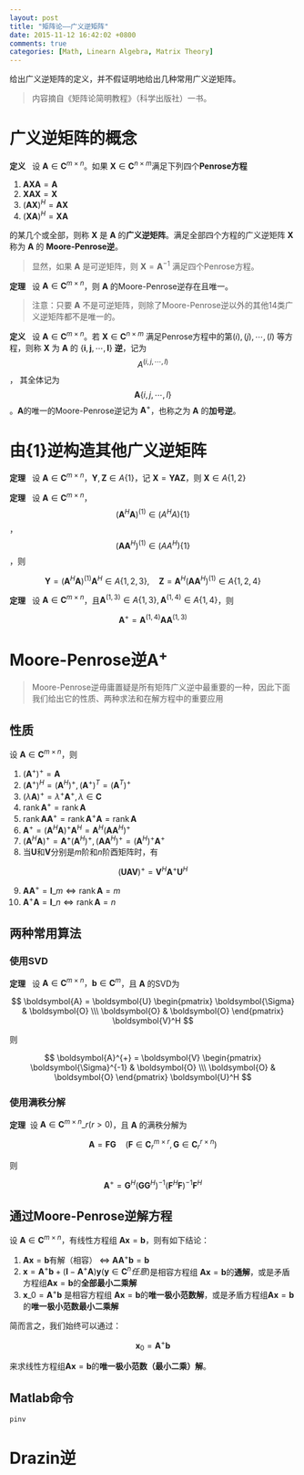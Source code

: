```yaml
---
layout: post
title: "矩阵论——广义逆矩阵"
date: 2015-11-12 16:42:02 +0800
comments: true
categories: [Math, Linearn Algebra, Matrix Theory]
---
```


给出广义逆矩阵的定义，并不假证明地给出几种常用广义逆矩阵。

> 内容摘自《矩阵论简明教程》（科学出版社）一书。

<!-- more -->

# 广义逆矩阵的概念

**定义** &nbsp; 设 $\boldsymbol{A} \in \mathbf{C}^{m \times n}$。如果 $\boldsymbol{X} \in \mathbf{C}^{n \times m}$满足下列四个**Penrose方程**

1. $\boldsymbol{AXA} = \boldsymbol{A}$
2. $\boldsymbol{XAX} = \boldsymbol{X}$
3. $(\boldsymbol{AX})^H = \boldsymbol{AX}$
4. $(\boldsymbol{XA})^H = \boldsymbol{XA}$

的某几个或全部，则称 $\boldsymbol{X}$ 是 $\boldsymbol{A}$ 的**广义逆矩阵**。满足全部四个方程的广义逆矩阵 $\boldsymbol{X}$ 称为 $\boldsymbol{A}$ 的
**Moore-Penrose逆**。

> 显然，如果 $\boldsymbol{A}$ 是可逆矩阵，则 $\boldsymbol{X} = \boldsymbol{A}^{-1}$ 满足四个Penrose方程。

**定理** &nbsp; 设 $\boldsymbol{A} \in \mathbf{C}^{m \times n}$，则 $\boldsymbol{A}$ 的Moore-Penrose逆存在且唯一。

> 注意：只要 $\boldsymbol{A}$ 不是可逆矩阵，则除了Moore-Penrose逆以外的其他14类广义逆矩阵都不是唯一的。

**定义** &nbsp; 设 $\boldsymbol{A} \in \mathbf{C}^{m \times n}$。若 $\boldsymbol{X} \in \mathbf{C}^{n \times m}$ 满足Penrose方程中的第$(i),(j),\cdots,(l)$
等方程，则称 $\boldsymbol{X}$ 为 $\boldsymbol{A}$ 的 $\{\boldsymbol{i},\boldsymbol{j},\cdots,\boldsymbol{l}\}$ **逆**，记为 $$A^{(i,j,\cdots,l)}$$，
其全体记为$$\boldsymbol{A}\{i,j,\cdots,l\}$$。$\boldsymbol{A}$的唯一的Moore-Penrose逆记为 $\boldsymbol{A}^{+}$，也称之为 $\boldsymbol{A}$ 的**加号逆**。

# 由{1}逆构造其他广义逆矩阵

**定理** &nbsp; 设 $\boldsymbol{A} \in \mathbf{C}^{m \times n}$，$\boldsymbol{Y}, \boldsymbol{Z} \in A\{1\}$，记 $\boldsymbol{X} = \boldsymbol{YAZ}$，则 $\boldsymbol{X} \in A\{1,2\}$

**定理** &nbsp; 设 $\boldsymbol{A} \in \mathbf{C}^{m \times n}$，$$(\boldsymbol{A}^H\boldsymbol{A})^{(1)} \in (A^HA)\{1\}$$，$$(\boldsymbol{A}\boldsymbol{A}^H)^{(1)} \in (AA^H)\{1\}$$，则

$$ \boldsymbol{Y} = (\boldsymbol{A}^H\boldsymbol{A})^{(1)}\boldsymbol{A}^H \in A\{1,2,3\}, \quad \boldsymbol{Z} = \boldsymbol{A}^H(\boldsymbol{A}\boldsymbol{A}^H)^{(1)} \in A\{1,2,4\} $$

**定理** &nbsp; 设 $\boldsymbol{A} \in \mathbf{C}^{m \times n}$，且$\mathbf{A}^{(1,3)} \in A\{1,3\}, \boldsymbol{A}^{(1,4)} \in A\{1,4\}$，则

$$ \boldsymbol{A}^{+} = \boldsymbol{A}^{(1,4)}\boldsymbol{A}\boldsymbol{A}^{(1,3)} $$

# Moore-Penrose逆$\boldsymbol{A}^{+}$

> Moore-Penrose逆毋庸置疑是所有矩阵广义逆中最重要的一种，因此下面我们给出它的性质、两种求法和在解方程中的重要应用

## 性质

设 $\boldsymbol{A} \in \mathbf{C}^{m \times n}$，则

1. $(\boldsymbol{A}^{+})^{+} = \boldsymbol{A}$
2. $(\boldsymbol{A}^{+})^H = (\boldsymbol{A}^H)^{+}, (\boldsymbol{A}^{+})^T = (\boldsymbol{A}^T)^{+}$
3. $(\lambda\boldsymbol{A})^{+} = \lambda^{+}\boldsymbol{A}^{+}, \lambda \in \mathbf{C}$
4. $\operatorname{rank}{\boldsymbol{A}^{+}} = \operatorname{rank}{\boldsymbol{A}}$
5. $\operatorname{rank}{\boldsymbol{A}\boldsymbol{A}^{+}} = \operatorname{rank}{\boldsymbol{A}^{+}\boldsymbol{A}} = \operatorname{rank}{\boldsymbol{A}}$
6. $\boldsymbol{A}^{+} = (\boldsymbol{A}^H\boldsymbol{A})^{+}\boldsymbol{A}^H = \boldsymbol{A}^H(\boldsymbol{A}\boldsymbol{A}^H)^{+}$
7. $(\boldsymbol{A}^H\boldsymbol{A})^{+} = \boldsymbol{A}^{+}(\boldsymbol{A}^H)^{+}, (\boldsymbol{A}\boldsymbol{A}^H)^{+} = (\boldsymbol{A}^H)^{+}\boldsymbol{A}^{+}$
8. 当$\boldsymbol{U}$和$\boldsymbol{V}$分别是$m$阶和$n$阶酉矩阵时，有

$$ (\boldsymbol{UAV})^{+} = \boldsymbol{V}^H\boldsymbol{A}^{+}\boldsymbol{U}^H $$

9. $\boldsymbol{A}\boldsymbol{A}^{+} = \boldsymbol{I}\_m \Leftrightarrow \operatorname{rank}{\boldsymbol{A}} = m$
10. $\boldsymbol{A}^{+}\boldsymbol{A} = \boldsymbol{I}\_n \Leftrightarrow \operatorname{rank}{\boldsymbol{A}} = n$

## 两种常用算法

### 使用SVD

**定理** &nbsp; 设 $\boldsymbol{A} \in \mathbf{C}^{m \times n}，\boldsymbol{b} \in \mathbf{C}^{m}$，且 $\boldsymbol{A}$ 的SVD为

$$ \boldsymbol{A} = \boldsymbol{U} \begin{pmatrix} \boldsymbol{\Sigma} & \boldsymbol{O} \\\ \boldsymbol{O} & \boldsymbol{O} \end{pmatrix} \boldsymbol{V}^H $$

则

$$ \boldsymbol{A}^{+} = \boldsymbol{V} \begin{pmatrix} \boldsymbol{\Sigma}^{-1} & \boldsymbol{O} \\\ \boldsymbol{O} & \boldsymbol{O} \end{pmatrix} \boldsymbol{U}^H $$

### 使用满秩分解

**定理**&nbsp; 设 $\boldsymbol{A} \in \mathbf{C}^{m \times n}\_r(r \gt 0)$，且 $\mathbf{A}$ 的满秩分解为

$$ \boldsymbol{A} = \boldsymbol{FG} \quad (\boldsymbol{F} \in \mathbf{C}^{m \times r}_{r}, \boldsymbol{G} \in \mathbf{C}^{r \times n}_{r}) $$

则

$$ \boldsymbol{A}^{+} = \boldsymbol{G}^H(\boldsymbol{G}\boldsymbol{G}^H)^{-1}(\boldsymbol{F}^H\boldsymbol{F})^{-1}\boldsymbol{F}^H $$

## 通过Moore-Penrose逆解方程

设 $\boldsymbol{A} \in \mathbf{C}^{m \times n}$，有线性方程组 $\boldsymbol{Ax} = \boldsymbol{b}$，则有如下结论：

1. $\boldsymbol{Ax} = \boldsymbol{b}$有解（相容） $\Leftrightarrow$ $\boldsymbol{AA}^{+}\boldsymbol{b} = \boldsymbol{b}$
2. $\boldsymbol{x} = \boldsymbol{A}^{+}\boldsymbol{b} + (\boldsymbol{I} - \boldsymbol{A}^{+}\boldsymbol{A})\boldsymbol{y} (\boldsymbol{y} \in \mathbf{C}^{n}任意)$是相容方程组
$\boldsymbol{Ax} = \boldsymbol{b}$的**通解**，或是矛盾方程组$\boldsymbol{Ax} = \boldsymbol{b}$的**全部最小二乘解**
3. $\boldsymbol{x}\_0 = \boldsymbol{A}^{+}\boldsymbol{b}$ 是相容方程组 $\boldsymbol{Ax} = \boldsymbol{b}$的**唯一极小范数解**，或是矛盾方程组$\boldsymbol{Ax} = \boldsymbol{b}$
的**唯一极小范数最小二乘解**

简而言之，我们始终可以通过：

$$ \boldsymbol{x}_0 = \boldsymbol{A}^{+}\boldsymbol{b} $$

来求线性方程组$\boldsymbol{Ax} = \boldsymbol{b}$的**唯一极小范数（最小二乘）解**。

## Matlab命令

    pinv

# Drazin逆
